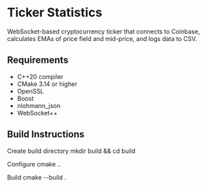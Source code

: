 # Ticker Statistics

WebSocket-based cryptocurrency ticker that connects to Coinbase, calculates EMAs of price field and mid-price, and logs data to CSV.

## Requirements

- C++20 compiler
- CMake 3.14 or higher
- OpenSSL
- Boost
- nlohmann_json
- WebSocket++

## Build Instructions


Create build directory
mkdir build && cd build

Configure
cmake ..

Build
cmake --build .


